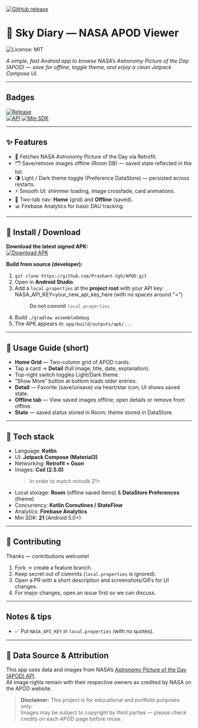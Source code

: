 [![GitHub release](https://img.shields.io/github/v/release/Prashant-Sgh/APOD?include_prereleases&style=for-the-badge)](https://github.com/Prashant-Sgh/APOD/releases/latest)

# 🚀 Sky Diary — NASA APOD Viewer  
![License: MIT](https://img.shields.io/badge/License-MIT-yellow.svg)

*A simple, fast Android app to browse NASA’s Astronomy Picture of the Day (APOD) — save for offline, toggle theme, and enjoy a clean Jetpack Compose UI.*

---

## Badges
[![Release](https://img.shields.io/github/v/release/Prashant-Sgh/APOD?style=for-the-badge)](https://github.com/Prashant-Sgh/APOD/releases/latest)  
[![API](https://img.shields.io/badge/API-NASA_APOD-blue?style=for-the-badge)]() [![Min SDK](https://img.shields.io/badge/min--sdk-21+-brightgreen?style=for-the-badge)]()

---

## ✨ Features
- 📸 Fetches NASA Astronomy Picture of the Day via Retrofit.  
- 🗂️ Save/remove images offline (Room DB) — saved state reflected in the list.  
- 🌗 Light / Dark theme toggle (Preference DataStore) — persisted across restarts.  
- ⚡ Smooth UI: shimmer loading, image crossfade, card animations.  
- 🧭 Two-tab nav: **Home** (grid) and **Offline** (saved).  
- 📊 Firebase Analytics for basic DAU tracking.

---

## 🚀 Install / Download
**Download the latest signed APK:**  
[![Download APK](https://img.shields.io/badge/Download%20APK-Latest-blue?style=for-the-badge)](https://github.com/Prashant-Sgh/APOD/releases/latest)

**Build from source (developer):**
1. `git clone https://github.com/Prashant-Sgh/APOD.git`  
2. Open in **Android Studio**.  
3. Add a `local.properties` at the **project root** with your API key: NASA_API_KEY=your_new_api_key_here (with no spaces around "=")
   > **Do not commit** `local.properties`.  
4. Build `./gradlew assembleDebug`  
5. The APK appears in: `app/build/outputs/apk/...`

---

## 🧭 Usage Guide (short)
- **Home Grid** — Two-column grid of APOD cards.  
- Tap a card → **Detail** (full image, title, date, explanation).  
- Top-right switch toggles Light/Dark theme.  
- “Show More” button at bottom loads older entries.  
- **Detail** — Favorite (save/unsave) via heart/star icon; UI shows saved state.  
- **Offline tab** — View saved images offline; open details or remove from offline.  
- **State** — saved status stored in Room; theme stored in DataStore.

---

## 🧰 Tech stack
- Language: **Kotlin**  
- UI: **Jetpack Compose (Material3)**  
- Networking: **Retrofit + Gson**  
- Images: **Coil (2.5.0)**
  > In order to match minsdk 21+
- Local storage: **Room** (offline saved items) & **DataStore Preferences** (theme)  
- Concurrency: **Kotlin Coroutines / StateFlow**  
- Analytics: **Firebase Analytics** 
- Min SDK: **21** (Android 5.0+)

---

## 🤝 Contributing
Thanks — contributions welcome!  
1. Fork → create a feature branch.  
2. Keep secret out of commits (`local.properties` is ignored).  
3. Open a PR with a short description and screenshots/GIFs for UI changes.  
4. For major changes, open an issue first so we can discuss.

---

## Notes & tips
- ✅ Put `NASA_API_KEY` in `local.properties` (with no quotes).  

---

## 📡 Data Source & Attribution

This app uses data and images from NASA’s [Astronomy Picture of the Day (APOD) API](https://api.nasa.gov/).  
All image rights remain with their respective owners as credited by NASA on the APOD website.

> **Disclaimer:** This project is for educational and portfolio purposes only.  
> Images may be subject to copyright by third parties — please check credits on each APOD page before reuse.
